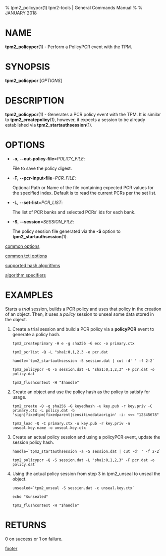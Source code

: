% tpm2_policypcr(1) tpm2-tools | General Commands Manual
%
% JANUARY 2018

# NAME

**tpm2_policypcr**(1) - Perform a PolicyPCR event with the TPM.

# SYNOPSIS

**tpm2_policypcr** [*OPTIONS*]

# DESCRIPTION

**tpm2_policypcr**(1) - Generates a PCR policy event with the TPM. It is similar
to **tpm2_createpolicy**(1), however, it expects a session to be already
established via **tpm2_startauthsession**(1).

# OPTIONS

  * **-o**, **--out-policy-file**=_POLICY\_FILE_:
    
    File to save the policy digest.

  * **-F**, **--pcr-input-file**=_PCR\_FILE_:
    
    Optional Path or Name of the file containing expected PCR values for the
    specified index. Default is to read the current PCRs per the set list.

  * **-L**, **--set-list**=_PCR\_LIST_:
    
    The list of PCR banks and selected PCRs' ids for each bank.

  * **-S**, **--session**=_SESSION_FILE_:

    The policy session file generated via the **-S** option to
    **tpm2_startauthsession**(1).

[common options](common/options.md)

[common tcti options](common/tcti.md)

[supported hash algorithms](common/hash.md)

[algorithm specifiers](common/alg.md)

# EXAMPLES

Starts a *trial* session, builds a PCR policy and uses that policy in the creation of an object.
Then, it uses a *policy* session to unseal some data stored in the object.

1. Create a trial session and build a PCR policy via a **policyPCR** event to generate a policy hash.
    ```
    tpm2_createprimary -H e -g sha256 -G ecc -o primary.ctx

    tpm2_pcrlist -Q -L "sha1:0,1,2,3 -o pcr.dat

    handle=`tpm2_startauthsession -S session.dat | cut -d' ' -f 2-2`

    tpm2_policypcr -Q -S session.dat -L "sha1:0,1,2,3" -F pcr.dat -o policy.dat

    tpm2_flushcontext -H "$handle"
    ```
2. Create an object and use the policy hash as the policy to satisfy for usage.
    ```
    tpm2_create -Q -g sha256 -G keyedhash -u key.pub -r key.priv -C primary.ctx -L policy.dat -b 'sign|fixedtpm|fixedparent|sensitivedataorigin' -i- <<< "12345678"

    tpm2_load -Q -C primary.ctx -u key.pub -r key.priv -n unseal.key.name -o unseal.key.ctx
    ```
3. Create an actual policy session and using a policyPCR event, update the session policy hash.
    ```
    handle=`tpm2_startauthsession -a -S session.dat | cut -d' ' -f 2-2`

    tpm2_policypcr -Q -S session.dat -L "sha1:0,1,2,3" -F pcr.dat -o policy.dat
    ```
4. Using the actual policy session from step 3 in tpm2_unseal to unseal the object.
    ```
    unsealed=`tpm2_unseal -S session.dat -c unseal.key.ctx`

    echo "$unsealed"

    tpm2_flushcontext -H "$handle"
    ```

# RETURNS

0 on success or 1 on failure.

[footer](common/footer.md)

